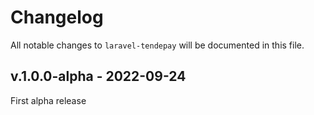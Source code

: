 # Changelog

All notable changes to `laravel-tendepay` will be documented in this file.

## v.1.0.0-alpha - 2022-09-24

First alpha release
